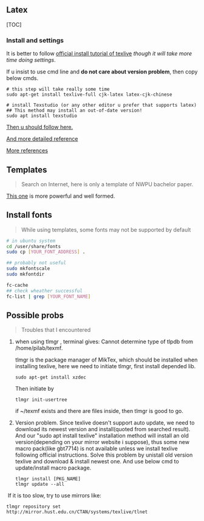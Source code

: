 ## Latex

[TOC]

### Install and settings

It is better to follow [official install tutorial of texlive](https://tug.org/texlive/quickinstall.html) *though it will take more time doing settings*.

If u insist to use cmd line and **do not care about version problem**, then copy below cmds.

```shell
# this step will take really some time
sudo apt-get install texlive-full cjk-latex latex-cjk-chinese

# install Texstudio (or any other editor u prefer that supports latex)
## This method may install an out-of-date version!
sudo apt install texstudio
```

[Then u should follow here.](https://www.jianshu.com/p/3e842d67ada2)

[And more detailed reference](https://blog.csdn.net/NSJim/article/details/109066847)

[More references](www.latexstudio.net)

## Templates

> Search on Internet, here is only a template of NWPU bachelor paper.

[This one](https://gitee.com/pi-lab/template_bachelor) is more powerful and well formed.



## Install fonts

> While using templates, some fonts may not be supported by default

```sh
# in ubuntu system
cd /user/share/fonts
sudo cp [YOUR_FONT_ADDRESS] .

## probably not useful
sudo mkfontscale
sudo mkfontdir

fc-cache
## check wheather successful
fc-list | grep [YOUR_FONT_NAME]
```


## Possible probs

> Troubles that I encountered

1. when using tlmgr , terminal gives: Cannot determine type of tlpdb from /home/pilab/texmf. 

   tlmgr is the package manager of MikTex, which should be installed when installing texlive, here we need to initiate tlmgr, first install depended lib.

   ```shell
   sudo apt-get install xzdec
   ```

   Then initiate by

   ```shell
   tlmgr init-usertree
   ```

    if ~/texmf exists and there are files inside, then tlmgr is good to go.

2. Version problem. Since texlive doesn't support auto update, we need to download its newest version and install(quoted from searched result). And our "sudo apt install texlive" installation method will install an old version(depending on your mirror website i suppose), thus some new macro pack(like gbt7714) is not available unless we install texlive following official instructions. Solve this problem by unistall old version texlive and download & install newest one. And use below cmd to update/install macro package.

    ```shell
    tlmgr install [PKG_NAME]
    tlmgr update --all
    ```

​	If it is too slow, try to use mirrors like:

    tlmgr repository set http://mirror.hust.edu.cn/CTAN/systems/texlive/tlnet

